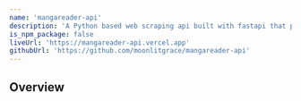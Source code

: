 ```yaml
---
name: 'mangareader-api'
description: 'A Python based web scraping api built with fastapi that provides easy access to manga contents.'
is_npm_package: false
liveUrl: 'https://mangareader-api.vercel.app'
githubUrl: 'https://github.com/moonlitgrace/mangareader-api'
---
```


## Overview

